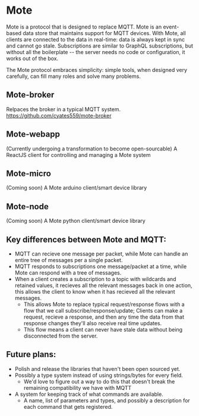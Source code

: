 # Mote
Mote is a protocol that is designed to replace MQTT. Mote is an event-based data store that maintains support for MQTT devices. With Mote, all clients are connected to the data in real-time: data is always kept in sync and cannot go stale.  Subscriptions are similar to GraphQL subscriptions, but without all the boilerplate -- the server needs no code or configuration, it works out of the box.

The Mote protocol embraces simplicity: simple tools, when designed very carefully, can fill many roles and solve many problems.

## Mote-broker
Relpaces the broker in a typical MQTT system.
https://github.com/cyates559/mote-broker

## Mote-webapp
(Currently undergoing a transformation to become open-sourcable)
A ReactJS client for controlling and managing a Mote system

## Mote-micro
(Coming soon)
A Mote arduino client/smart device library

## Mote-node
(Coming soon)
A Mote python client/smart device library

## Key differences between Mote and MQTT:
* MQTT can recieve one message per packet, while Mote can handle an entire tree of messages per a single packet.
* MQTT responds to subscriptions one message/packet at a time, while Mote can respond with a tree of messages. 
* When a client creates a subscription to a topic with wildcards and retained values, it recieves all the relevant messages back in one action, this allows the client to know when it has recieved all the relevant messages.
  * This allows Mote to replace typical request/response flows with a flow that we call subscribe/response/update;  Clients can make a request, recieve a response, and then any time the data from that response changes they'll also receive real time updates. 
  * This flow means a client can never have stale data without being disconnected from the server.

 ## Future plans:
* Polish and release the libraries that haven't been open sourced yet.
* Possibly a type system instead of using strings/bytes for every field.
  * We'd love to figure out a way to do this that doesn't break the remaining compatibility we have with MQTT
* A system for keeping track of what commands are available.
  * A name, list of parameters and types, and possibly a description for each command that gets registered.

